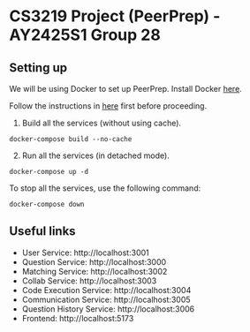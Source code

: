 # CS3219 Project (PeerPrep) - AY2425S1 Group 28

## Setting up

We will be using Docker to set up PeerPrep. Install Docker [here](https://docs.docker.com/get-started/get-docker).

Follow the instructions in [here](./backend/README.md) first before proceeding.

1. Build all the services (without using cache).

```
docker-compose build --no-cache
```

2. Run all the services (in detached mode).

```
docker-compose up -d
```

To stop all the services, use the following command:

```
docker-compose down
```

## Useful links

- User Service: http://localhost:3001
- Question Service: http://localhost:3000
- Matching Service: http://localhost:3002
- Collab Service: http://localhost:3003
- Code Execution Service: http://localhost:3004
- Communication Service: http://localhost:3005
- Question History Service: http://localhost:3006
- Frontend: http://localhost:5173
